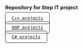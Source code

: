 ### Repository for Step IT project

[<kbd style="padding: 10px 20px; border: 1px solid black; border-radius: 5px; background-color: #;">C++ projects</kbd>](https://github.com/mzdevI/stepit-projects/tree/c++)

[<kbd style="padding: 10px 20px; border: 1px solid black; border-radius: 5px; background-color: #;">OOP projects</kbd>](https://github.com/mzdevI/stepit-projects/tree/OOP)

[<kbd style="padding: 10px 20px; border: 1px solid black; border-radius: 5px; background-color: #;">C# projects</kbd>](https://github.com/mzdevI/stepit-projects/tree/c%23)
